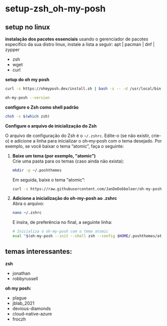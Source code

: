 # setup-zsh_oh-my-posh

## setup no linux

**instalação dos pacotes essenciais**
usando o gerenciador de pacotes específico da sua distro linux, instale a lista a seguir:
apt | pacman | dnf | zypper

- zsh
- wget
- curl

**setup do oh my posh**

```bash
curl -s https://ohmyposh.dev/install.sh | bash -s -- -d /usr/local/bin
```

```bash
oh-my-posh --version
```

**configure o Zsh como shell padrão**

```bash
chsh -s $(which zsh)
```

 **Configure o arquivo de inicialização do Zsh**

O arquivo de configuração do Zsh é o `~/.zshrc`. Edite-o (se não existir, crie-o) e adicione a linha para inicializar o oh‑my‑posh com o tema desejado. Por exemplo, se você baixar o tema “atomic”, faça o seguinte:

1. **Baixe um tema (por exemplo, “atomic”)**  
    Crie uma pasta para os temas (caso ainda não exista):
    
    ```bash
    mkdir -p ~/.poshthemes
    ```
    
    Em seguida, baixe o tema “atomic”:
    
    ```bash
    curl -s https://raw.githubusercontent.com/JanDeDobbeleer/oh-my-posh/main/themes/atomic.omp.json -o ~/.poshthemes/atomic.omp.json
    ```
    
2. **Adicione a inicialização do oh‑my‑posh ao .zshrc**  
    Abra o arquivo:
    
    ```bash
    nano ~/.zshrc
    ```
    
    E insira, de preferência no final, a seguinte linha:
    
    ```bash
    # Inicializa o oh‑my‑posh com o tema atomic
    eval "$(oh-my-posh --init --shell zsh --config $HOME/.poshthemes/atomic.omp.json)"
    ```

## temas interessantes:

**zsh**
- jonathan
- robbyrussell

**oh my posh:**
- plague
- jblab_2021
- devious-diamonds
- cloud-native-azure
- froczh
